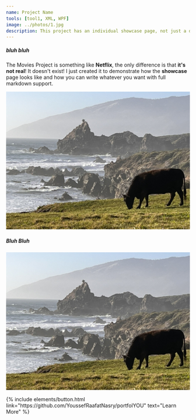 ```yaml
---
name: Project Name
tools: [tool1, XML, WPF]
image: ../photos/1.jpg
description: This project has an individual showcase page, not just a direct link to the project site or repo. Now you have more space to describe your awesome project!
---
```


##### bluh bluh

The Movies Project is something like **Netflix**, the only difference is that **it's not real**! It doesn't exist! I just created it to demonstrate how the **showcase** page looks like and how you can write whatever you want with full markdown support.

![image info](../photos/1.jpg)

##### Bluh Bluh

![image info](../photos/1.jpg)
<p class="text-center">
{% include elements/button.html link="https://github.com/YoussefRaafatNasry/portfolYOU" text="Learn More" %}
</p>
